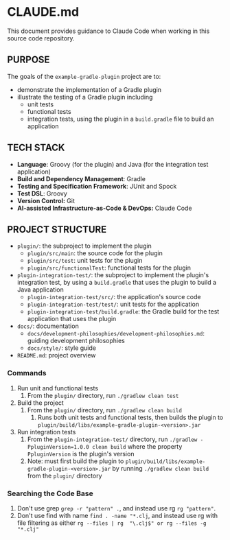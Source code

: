 # CLAUDE.md
This document provides guidance to Claude Code when working in this source code repository.

## PURPOSE
The goals of the `example-gradle-plugin` project are to:
- demonstrate the implementation of a Gradle plugin
- illustrate the testing of a Gradle plugin including
   - unit tests
   - functional tests
   - integration tests, using the plugin in a `build.gradle` file to build an application

## TECH STACK
- **Language**: Groovy (for the plugin) and Java (for the integration test application)
- **Build and Dependency Management**: Gradle
- **Testing and Specification Framework**: JUnit and Spock
- **Test DSL**: Groovy
- **Version Control:** Git
- **AI-assisted Infrastructure-as-Code & DevOps:** Claude Code

## PROJECT STRUCTURE
- `plugin/`: the subproject to implement the plugin
   - `plugin/src/main`: the source code for the plugin
   - `plugin/src/test`: unit tests for the plugin
   - `plugin/src/functionalTest`: functional tests for the plugin
- `plugin-integration-test/`: the subproject to implement the plugin's integration test, by using a `build.gradle` that
  uses the plugin to build a Java application
   - `plugin-integration-test/src/`: the application's source code
   - `plugin-integration-test/test/`: unit tests for the application
   - `plugin-integration-test/build.gradle`: the Gradle build for the test application that uses the plugin
- `docs/`: documentation
   - `docs/development-philosophies/development-philosophies.md`: guiding development philosophies 
   - `docs/style/`: style guide 
- `README.md`: project overview

### Commands
1. Run unit and functional tests
   1. From the `plugin/` directory, run `./gradlew clean test` 
1. Build the project
   1. From the `plugin/` directory, run `./gradlew clean build`
      1. Runs both unit tests and functional tests, then builds the plugin to 
      `plugin/build/libs/example-gradle-plugin-<version>.jar` 
1. Run integration tests
   1. From the `plugin-integration-test/` directory, run `./gradlew -PpluginVersion=1.0.0 clean build` where the 
   property `PpluginVersion` is the plugin's version 
   1. Note: must first build the plugin to `plugin/build/libs/example-gradle-plugin-<version>.jar` by running 
   `./gradlew clean build` from the `plugin/` directory

### Searching the Code Base
1. Don't use grep `grep -r "pattern" .`, and instead use rg `rg "pattern"`.
1. Don't use find with name `find . -name "*.clj`, and instead use rg with file filtering as either `rg --files | rg 
   "\.clj$" or rg --files -g "*.clj"`